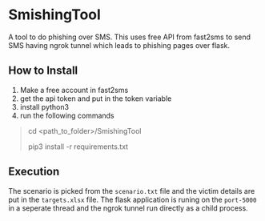 # SmishingTool
A tool to do phishing over SMS. This uses free API from fast2sms to send SMS having ngrok tunnel which leads to phishing pages over flask. 

## How to Install
1. Make a free account in fast2sms
2. get the api token and put in the token variable
3. install python3
4. run the following commands 
>cd <path_to_folder>/SmishingTool
>
>pip3 install -r requirements.txt
>


## Execution 
The scenario is picked from the `scenario.txt` file and the victim details are put in the `targets.xlsx` file.
The flask application is runing on the `port-5000` in a seperate thread and the ngrok tunnel run directly as a child process. 


